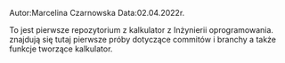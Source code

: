 Autor:Marcelina Czarnowska
Data:02.04.2022r.

To jest pierwsze repozytorium z kalkulator z Inżynierii oprogramowania.
znajdują się tutaj pierwsze próby dotyczące commitów i branchy a także funkcje tworzące kalkulator.

